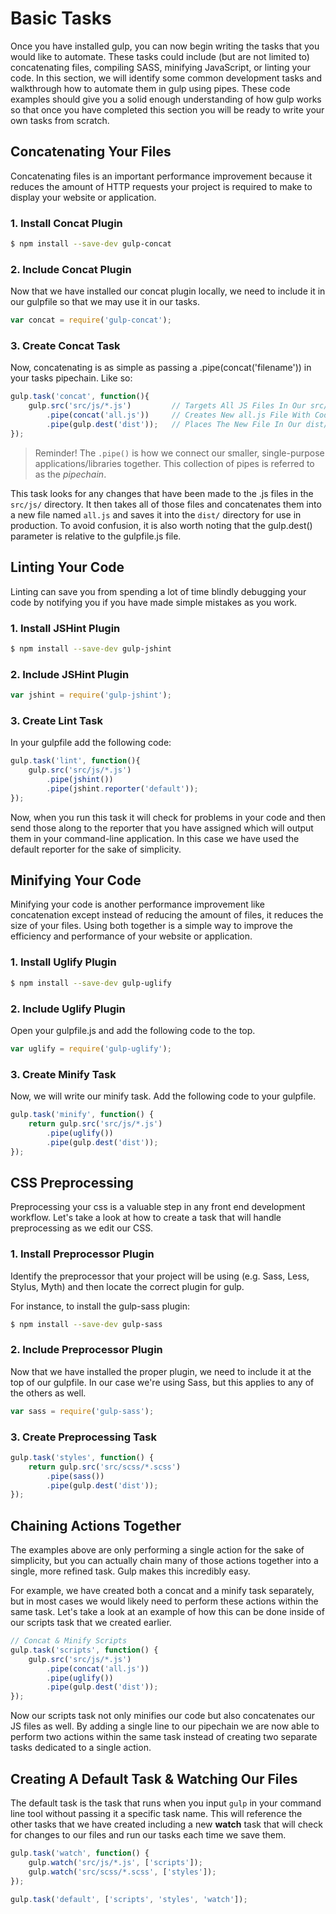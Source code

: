 # Basic Tasks
Once you have installed gulp, you can now begin writing the tasks that you would like to automate. These tasks could include (but are not limited to) concatenating files, compiling SASS, minifying JavaScript, or linting your code. In this section, we will identify some common development tasks and walkthrough how to automate them in gulp using pipes. These code examples should give you a solid enough understanding of how gulp works so that once you have completed this section you will be ready to write your own tasks from scratch.

## Concatenating Your Files
Concatenating files is an important performance improvement because it reduces the amount of HTTP requests your project is required to make to display your website or application.
### 1. Install Concat Plugin

```bash
$ npm install --save-dev gulp-concat
```

### 2. Include Concat Plugin
Now that we have installed our concat plugin locally, we need to include it in our gulpfile so that we may use it in our tasks.

```js
var concat = require('gulp-concat');
```

### 3. Create Concat Task
Now, concatenating is as simple as passing a .pipe(concat('filename')) in your tasks pipechain. Like so:

```js
gulp.task('concat', function(){
    gulp.src('src/js/*.js')         // Targets All JS Files In Our src/ Directory
        .pipe(concat('all.js'))     // Creates New all.js File With Code From Target Files
        .pipe(gulp.dest('dist'));   // Places The New File In Our dist/ Directory
});
```
> Reminder! The `.pipe()` is how we connect our smaller, single-purpose applications/libraries together. This collection of pipes is referred to as the _pipechain_.

This task looks for any changes that have been made to the .js files in the `src/js/` directory. It then takes all of those files and concatenates them into a new file named `all.js` and saves it into the `dist/` directory for use in production. To avoid confusion, it is also worth noting that the gulp.dest() parameter is relative to the gulpfile.js file.

## Linting Your Code
Linting can save you from spending a lot of time blindly debugging your code by notifying you if you have made simple mistakes as you work.
### 1. Install JSHint Plugin
```bash
$ npm install --save-dev gulp-jshint
```
### 2. Include JSHint Plugin
```js
var jshint = require('gulp-jshint');
```
### 3. Create Lint Task
In your gulpfile add the following code:
```js
gulp.task('lint', function(){
    gulp.src('src/js/*.js')
        .pipe(jshint())
        .pipe(jshint.reporter('default'));
});
```
Now, when you run this task it will check for problems in your code and then send those along to the reporter that you have assigned which will output them in your command-line application. In this case we have used the default reporter for the sake of simplicity.


## Minifying Your Code
Minifying your code is another performance improvement like concatenation except instead of reducing the amount of files, it reduces the size of your files. Using both together is a simple way to improve the efficiency and performance of your website or application.

### 1. Install Uglify Plugin
```bash
$ npm install --save-dev gulp-uglify
```

### 2. Include Uglify Plugin
Open your gulpfile.js and add the following code to the top.
```js
var uglify = require('gulp-uglify');
```

### 3. Create Minify Task
Now, we will write our minify task. Add the following code to your gulpfile.
```js
gulp.task('minify', function() {
    return gulp.src('src/js/*.js')
        .pipe(uglify())
        .pipe(gulp.dest('dist'));
});
```

## CSS Preprocessing
Preprocessing your css is a valuable step in any front end development workflow. Let's take a look at how to create a task that will handle preprocessing as we edit our CSS.

### 1. Install Preprocessor Plugin
Identify the preprocessor that your project will be using (e.g. Sass, Less, Stylus, Myth) and then locate the correct plugin for gulp.

For instance, to install the gulp-sass plugin:
```bash
$ npm install --save-dev gulp-sass
```

### 2. Include Preprocessor Plugin
Now that we have installed the proper plugin, we need to include it at the top of our gulpfile. In our case we're using Sass, but this applies to any of the others as well.
```js
var sass = require('gulp-sass');
```

### 3. Create Preprocessing Task
```js
gulp.task('styles', function() {
    return gulp.src('src/scss/*.scss')
        .pipe(sass())
        .pipe(gulp.dest('dist'));
});
```

## Chaining Actions Together
The examples above are only performing a single action for the sake of simplicity, but you can actually chain many of those actions together into a single, more refined task. Gulp makes this incredibly easy.

For example, we have created both a concat and a minify task separately, but in most cases we would likely need to perform these actions within the same task. Let's take a look at an example of how this can be done inside of our scripts task that we created earlier.
```js
// Concat & Minify Scripts
gulp.task('scripts', function() {
    gulp.src('src/js/*.js')
        .pipe(concat('all.js'))
        .pipe(uglify())
        .pipe(gulp.dest('dist'));
});
```

Now our scripts task not only minifies our code but also concatenates our JS files as well. By adding a single line to our pipechain we are now able to perform two actions within the same task instead of creating two separate tasks dedicated to a single action.

## Creating A Default Task & Watching Our Files
The default task is the task that runs when you input `gulp` in your command line tool without passing it a specific task name. This will reference the other tasks that we have created including a new __watch__ task that will check for changes to our files and run our tasks each time we save them.
```js
gulp.task('watch', function() {
    gulp.watch('src/js/*.js', ['scripts']);
    gulp.watch('src/scss/*.scss', ['styles']);
});

gulp.task('default', ['scripts', 'styles', 'watch']);
```